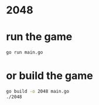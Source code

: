 # 2048

# run the game
```bash
go run main.go
```

# or build the game
```bash
go build -o 2048 main.go
./2048
```
